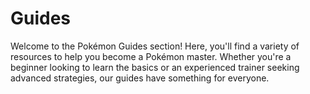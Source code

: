 # Guides

Welcome to the Pokémon Guides section! Here, you'll find a variety of resources to help you become a Pokémon master. Whether you're a beginner looking to learn the basics or an experienced trainer seeking advanced strategies, our guides have something for everyone.
